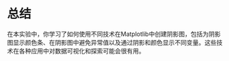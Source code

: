# 总结

在本实验中，你学习了如何使用不同技术在Matplotlib中创建阴影图，包括为阴影图显示颜色条、在阴影图中避免异常值以及通过阴影和颜色显示不同变量。这些技术在各种应用中对数据可视化和探索可能会很有用。
